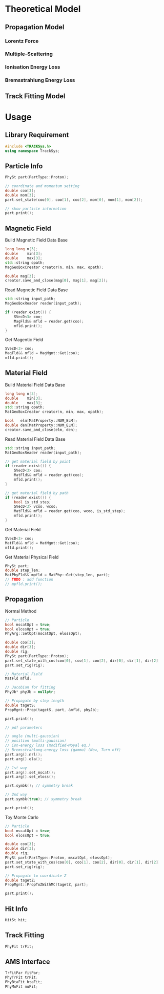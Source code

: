 # Theoretical Model


## Propagation Model

### Lorentz Force

### Multiple-Scattering

### Ionisation Energy Loss

### Bremsstrahlung Energy Loss

## Track Fitting Model

# Usage
## Library Requirement
```c++
#include <TRACKSys.h>
using namespace TrackSys;
```
## Particle Info
```c++
PhySt part(PartType::Proton);

// coordinate and momentum setting
double coo[3];
double mom[3];
part.set_state(coo[0], coo[1], coo[2], mom[0], mom[1], mom[2]);

// show particle information
part.print();
```
## Magnetic Field
Build Magnetic Field Data Base
```c++
long long n[3];
double    min[3];
double    max[3];
std::string opath;
MagGeoBoxCreator creator(n, min, max, opath);

double mag[3];
creator.save_and_close(mag[0], mag[1], mag[2]);
```
Read Magnetic Field Data Base
```c++
std::string input_path;
MagGeoBoxReader reader(input_path);

if (reader.exist()) {
    SVecD<3> coo;
    MagFld&& mfld = reader.get(coo);
    mfld.print();
}
```
Get Magentic Field
```c++
SVecD<3> coo;
MagFld&& mfld = MagMgnt::Get(coo);
mfld.print();
```
## Material Field
Build Material Field Data Base
```c++
long long n[3];
double    min[3];
double    max[3];
std::string opath;
MatGeoBoxCreator creator(n, min, max, opath);

bool   elm[MatProperty::NUM_ELM];
double den[MatProperty::NUM_ELM];
creator.save_and_close(elm, den);
```
Read Material Field Data Base
```c++
std::string input_path;
MatGeoBoxReader reader(input_path);

// get material field by point
if (reader.exist()) {
    SVecD<3> coo;
    MatFld&& mfld = reader.get(coo);
    mfld.print();
}

// get material field by path
if (reader.exist()) {
    bool is_std_step;
    SVecD<3> vcoo, wcoo;
    MatFld&& mfld = reader.get(coo, wcoo, is_std_step);
    mfld.print();
}
```
Get Material Field
```c++
SVecD<3> coo;
MatFld&& mfld = MatMgnt::Get(coo);
mfld.print();
```
Get Material Physical Field
```c++
PhySt part;
double step_len;
MatPhyFld&& mpfld = MatPhy::Get(step_len, part);
// TODO : add function
// mpfld.print();
```
## Propagation
Normal Method
```c++
// Particle
bool mscatOpt = true;
bool elossOpt = true;
PhyArg::SetOpt(mscatOpt, elossOpt);

double coo[3];
double dir[3];
double rig;
PhySt part(PartType::Proton);
part.set_state_with_cos(coo[0], coo[1], coo[2], dir[0], dir[1], dir[2]);
part.set_rig(rig);

// Material Field
MatFld mfld;

// Jacobian for fitting
PhyJb* phyJb = nullptr;

// Propagate by step length
double tagetS;
PropMgnt::Prop(tagetS, part, &mfld, phyJb);

part.print();

// pdf parameters

// angle (multi-gaussian)
// position (multi-gaussian)
// ion-energy loss (modified-Moyal eq.)
// Bremsstrahlung-energy loss (gamma) (Now, Turn off)
part.arg().nrl();
part.arg().ela();

// 1st way
part.arg().set_mscat();
part.arg().set_eloss();

part.symbk(); // symmetry break

// 2nd way
part.symbk(true); // symmetry break

part.print();
```
Toy Monte Carlo
```c++
// Particle
bool mscatOpt = true;
bool elossOpt = true;

double coo[3];
double dir[3];
double rig;
PhySt part(PartType::Proton, mscatOpt, elossOpt);
part.set_state_with_cos(coo[0], coo[1], coo[2], dir[0], dir[1], dir[2]);
part.set_rig(rig);

// Propagate to coordinate Z
double tagetZ;
PropMgnt::PropToZWithMC(tagetZ, part);

part.print();
```
## Hit Info
```c++
HitSt hit;
```

## Track Fitting
```c++
PhyFit trFit;
```

## AMS Interface
```c++
TrFitPar fitPar;
PhyTrFit trFit;
PhyBtaFit btaFit;
PhyMuFit muFit;
```
